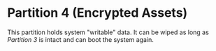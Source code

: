 # Partition 4 (Encrypted Assets)

This partition holds system "writable" data. It can be wiped as long as
_Partition 3_ is intact and can boot the system again.

